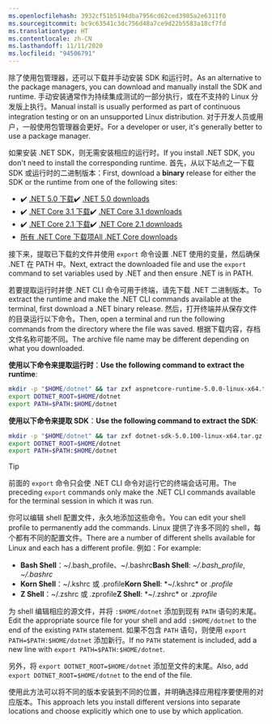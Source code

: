 ```yaml
---
ms.openlocfilehash: 3932cf51b5194dba7956cd62ced3985a2e6311f0
ms.sourcegitcommit: bc9c63541c3dc756d48a7ce9d22b5583a18cf7fd
ms.translationtype: HT
ms.contentlocale: zh-CN
ms.lasthandoff: 11/11/2020
ms.locfileid: "94506791"
---
```


<!-- Note, this content is copied in ../macos.md. Any fixes should be applied there too, though content may be different -->

<span data-ttu-id="4dee2-101">除了使用包管理器，还可以下载并手动安装 SDK 和运行时。</span><span class="sxs-lookup"><span data-stu-id="4dee2-101">As an alternative to the package managers, you can download and manually install the SDK and runtime.</span></span> <span data-ttu-id="4dee2-102">手动安装通常作为持续集成测试的一部分执行，或在不支持的 Linux 分发版上执行。</span><span class="sxs-lookup"><span data-stu-id="4dee2-102">Manual install is usually performed as part of continuous integration testing or on an unsupported Linux distribution.</span></span> <span data-ttu-id="4dee2-103">对于开发人员或用户，一般使用包管理器会更好。</span><span class="sxs-lookup"><span data-stu-id="4dee2-103">For a developer or user, it's generally better to use a package manager.</span></span>

<span data-ttu-id="4dee2-104">如果安装 .NET SDK，则无需安装相应的运行时。</span><span class="sxs-lookup"><span data-stu-id="4dee2-104">If you install .NET SDK, you don't need to install the corresponding runtime.</span></span> <span data-ttu-id="4dee2-105">首先，从以下站点之一下载 SDK 或运行时的二进制版本：</span><span class="sxs-lookup"><span data-stu-id="4dee2-105">First, download a **binary** release for either the SDK or the runtime from one of the following sites:</span></span>

- <span data-ttu-id="4dee2-106">✔️ [.NET 5.0 下载](https://dotnet.microsoft.com/download/dotnet/5.0)</span><span class="sxs-lookup"><span data-stu-id="4dee2-106">✔️ [.NET 5.0 downloads](https://dotnet.microsoft.com/download/dotnet/5.0)</span></span>
- <span data-ttu-id="4dee2-107">✔️ [.NET Core 3.1 下载](https://dotnet.microsoft.com/download/dotnet-core/3.1)</span><span class="sxs-lookup"><span data-stu-id="4dee2-107">✔️ [.NET Core 3.1 downloads](https://dotnet.microsoft.com/download/dotnet-core/3.1)</span></span>
- <span data-ttu-id="4dee2-108">✔️ [.NET Core 2.1 下载](https://dotnet.microsoft.com/download/dotnet-core/2.1)</span><span class="sxs-lookup"><span data-stu-id="4dee2-108">✔️ [.NET Core 2.1 downloads](https://dotnet.microsoft.com/download/dotnet-core/2.1)</span></span>
- [<span data-ttu-id="4dee2-109">所有 .NET Core 下载项</span><span class="sxs-lookup"><span data-stu-id="4dee2-109">All .NET Core downloads</span></span>](https://dotnet.microsoft.com/download/dotnet-core)

<span data-ttu-id="4dee2-110">接下来，提取已下载的文件并使用 `export` 命令设置 .NET 使用的变量，然后确保 .NET 在 PATH 中。</span><span class="sxs-lookup"><span data-stu-id="4dee2-110">Next, extract the downloaded file and use the `export` command to set variables used by .NET and then ensure .NET is in PATH.</span></span>

<span data-ttu-id="4dee2-111">若要提取运行时并使 .NET CLI 命令可用于终端，请先下载 .NET 二进制版本。</span><span class="sxs-lookup"><span data-stu-id="4dee2-111">To extract the runtime and make the .NET CLI commands available at the terminal, first download a .NET binary release.</span></span> <span data-ttu-id="4dee2-112">然后，打开终端并从保存文件的目录运行以下命令。</span><span class="sxs-lookup"><span data-stu-id="4dee2-112">Then, open a terminal and run the following commands from the directory where the file was saved.</span></span> <span data-ttu-id="4dee2-113">根据下载内容，存档文件名称可能不同。</span><span class="sxs-lookup"><span data-stu-id="4dee2-113">The archive file name may be different depending on what you downloaded.</span></span>

<span data-ttu-id="4dee2-114">**使用以下命令来提取运行时**：</span><span class="sxs-lookup"><span data-stu-id="4dee2-114">**Use the following command to extract the runtime**:</span></span>

```bash
mkdir -p "$HOME/dotnet" && tar zxf aspnetcore-runtime-5.0.0-linux-x64.tar.gz -C "$HOME/dotnet"
export DOTNET_ROOT=$HOME/dotnet
export PATH=$PATH:$HOME/dotnet
```

<span data-ttu-id="4dee2-115">**使用以下命令来提取 SDK**：</span><span class="sxs-lookup"><span data-stu-id="4dee2-115">**Use the following command to extract the SDK**:</span></span>

```bash
mkdir -p "$HOME/dotnet" && tar zxf dotnet-sdk-5.0.100-linux-x64.tar.gz -C "$HOME/dotnet"
export DOTNET_ROOT=$HOME/dotnet
export PATH=$PATH:$HOME/dotnet
```

> [!TIP]
> <span data-ttu-id="4dee2-116">前面的 `export` 命令只会使 .NET CLI 命令对运行它的终端会话可用。</span><span class="sxs-lookup"><span data-stu-id="4dee2-116">The preceding `export` commands only make the .NET CLI commands available for the terminal session in which it was run.</span></span>
>
> <span data-ttu-id="4dee2-117">你可以编辑 shell 配置文件，永久地添加这些命令。</span><span class="sxs-lookup"><span data-stu-id="4dee2-117">You can edit your shell profile to permanently add the commands.</span></span> <span data-ttu-id="4dee2-118">Linux 提供了许多不同的 shell，每个都有不同的配置文件。</span><span class="sxs-lookup"><span data-stu-id="4dee2-118">There are a number of different shells available for Linux and each has a different profile.</span></span> <span data-ttu-id="4dee2-119">例如：</span><span class="sxs-lookup"><span data-stu-id="4dee2-119">For example:</span></span>
>
> - <span data-ttu-id="4dee2-120">**Bash Shell**：~/.bash_profile、~/.bashrc</span><span class="sxs-lookup"><span data-stu-id="4dee2-120">**Bash Shell**: *~/.bash_profile*, *~/.bashrc*</span></span>
> - <span data-ttu-id="4dee2-121">**Korn Shell**：~/.kshrc 或 .profile</span><span class="sxs-lookup"><span data-stu-id="4dee2-121">**Korn Shell**: *~/.kshrc* or *.profile*</span></span>
> - <span data-ttu-id="4dee2-122">**Z Shell**：~/.zshrc 或 .zprofile</span><span class="sxs-lookup"><span data-stu-id="4dee2-122">**Z Shell**: *~/.zshrc* or *.zprofile*</span></span>
>
> <span data-ttu-id="4dee2-123">为 shell 编辑相应的源文件，并将 `:$HOME/dotnet` 添加到现有 `PATH` 语句的末尾。</span><span class="sxs-lookup"><span data-stu-id="4dee2-123">Edit the appropriate source file for your shell and add `:$HOME/dotnet` to the end of the existing `PATH` statement.</span></span> <span data-ttu-id="4dee2-124">如果不包含 `PATH` 语句，则使用 `export PATH=$PATH:$HOME/dotnet` 添加新行。</span><span class="sxs-lookup"><span data-stu-id="4dee2-124">If no `PATH` statement is included, add a new line with `export PATH=$PATH:$HOME/dotnet`.</span></span>
>
> <span data-ttu-id="4dee2-125">另外，将 `export DOTNET_ROOT=$HOME/dotnet` 添加至文件的末尾。</span><span class="sxs-lookup"><span data-stu-id="4dee2-125">Also, add `export DOTNET_ROOT=$HOME/dotnet` to the end of the file.</span></span>

<span data-ttu-id="4dee2-126">使用此方法可以将不同的版本安装到不同的位置，并明确选择应用程序要使用的对应版本。</span><span class="sxs-lookup"><span data-stu-id="4dee2-126">This approach lets you install different versions into separate locations and choose explicitly which one to use by which application.</span></span>
